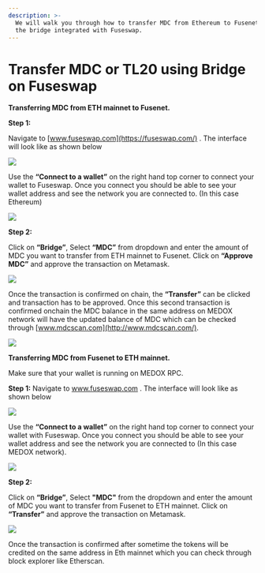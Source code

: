 ```yaml
---
description: >-
  We will walk you through how to transfer MDC from Ethereum to Fusenet using
  the bridge integrated with Fuseswap.
---
```


# Transfer MDC or TL20 using Bridge on Fuseswap

**Transferring MDC from ETH mainnet to Fusenet.**

**Step 1:**

Navigate to [www.fuseswap.com](https://fuseswap.com/) . The interface will look like as shown below

![](../../.gitbook/assets/0%20%286%29.png)

Use the **“Connect to a wallet”** on the right hand top corner to connect your wallet to Fuseswap. Once you connect you should be able to see your wallet address and see the network you are connected to. \(In this case Ethereum\)

![](../../.gitbook/assets/1%20%289%29.png)

**Step 2:**

Click on **“Bridge”**, Select **“MDC”** from dropdown and enter the amount of MDC you want to transfer from ETH mainnet to Fusenet. Click on **“Approve MDC”** and approve the transaction on Metamask.

![](../../.gitbook/assets/2%20%289%29.png)

Once the transaction is confirmed on chain, the **“Transfer”** can be clicked and transaction has to be approved. Once this second transaction is confirmed onchain the MDC balance in the same address on MEDOX network will have the updated balance of MDC which can be checked through [www.mdcscan.com](http://www.mdcscan.com/). 

![](../../.gitbook/assets/3%20%288%29.png)

**Transferring MDC from Fusenet to ETH mainnet.**

Make sure that your wallet is running on MEDOX RPC.

**Step 1:** Navigate to www.fuseswap.com . The interface will look like as shown below

![](../../.gitbook/assets/4%20%289%29.png)

Use the **“Connect to a wallet”** on the right hand top corner to connect your wallet with Fuseswap. Once you connect you should be able to see your wallet address and see the network you are connected to \(In this case MEDOX network\).

![](../../.gitbook/assets/5%20%286%29.png)

**Step 2:**

Click on **“Bridge”**, Select **"MDC"** from the dropdown and enter the amount of MDC you want to transfer from Fusenet to ETH mainnet. Click on **“Transfer”** and approve the transaction on Metamask.

![](../../.gitbook/assets/6%20%287%29.png)

Once the transaction is confirmed after sometime the tokens will be credited on the same address in Eth mainnet which you can check through block explorer like Etherscan.

